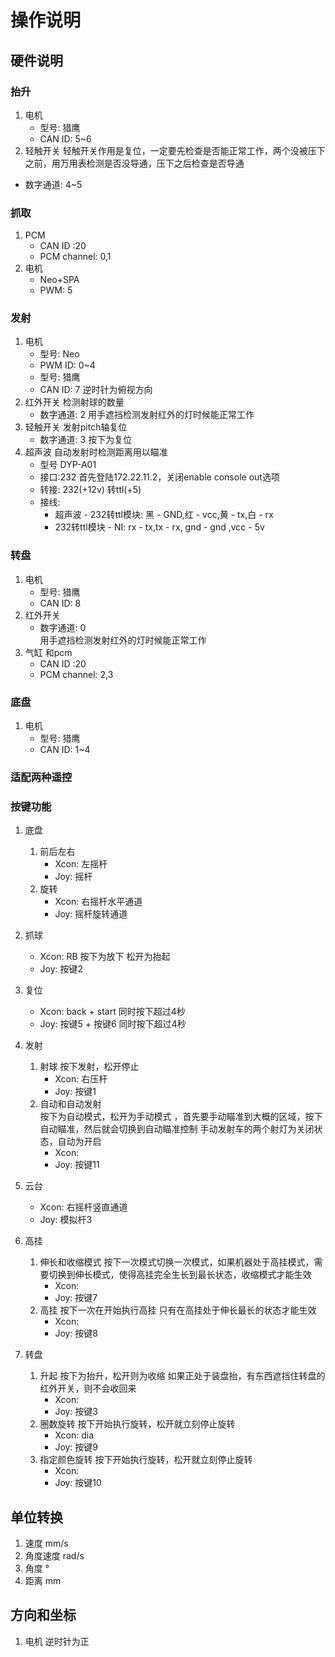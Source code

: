 # 操作说明

## 硬件说明

### 抬升
1. 电机
    - 型号: 猎鹰
    - CAN ID: 5~6
2. 轻触开关
轻触开关作用是复位，一定要先检查是否能正常工作，两个没被压下之前，用万用表检测是否没导通，压下之后检查是否导通
  - 数字通道: 4~5

### 抓取
1. PCM
    - CAN ID :20
    - PCM channel: 0,1
2. 电机
    - Neo+SPA
    - PWM: 5

### 发射
1. 电机
    - 型号: Neo
    - PWM ID: 0~4
    - 型号: 猎鹰
    - CAN ID: 7 逆时针为俯视方向
2. 红外开关
检测射球的数量
    - 数字通道: 2
    用手遮挡检测发射红外的灯时候能正常工作
3. 轻触开关
发射pitch轴复位
    - 数字通道: 3
    按下为复位
4. 超声波 
自动发射时检测距离用以瞄准
    - 型号 DYP-A01 
    - 接口:232 首先登陆172.22.11.2，关闭enable console out选项
    - 转接: 232(+12v) 转ttl(+5)
    - 接线: 
        - 超声波 - 232转ttl模块: 黑 - GND,红 - vcc,黄 - tx,白 - rx
        - 232转ttl模块 - NI: rx - tx,tx - rx, gnd - gnd ,vcc - 5v

### 转盘
1. 电机
    - 型号: 猎鹰
    - CAN ID: 8
2. 红外开关
    - 数字通道: 0  
    用手遮挡检测发射红外的灯时候能正常工作
3. 气缸 和pcm
    - CAN ID :20
    - PCM channel: 2,3

### 底盘
1. 电机
    - 型号: 猎鹰
    - CAN ID: 1~4

### 适配两种遥控

### 按键功能
1. 底盘
    1. 前后左右 
        - Xcon: 左摇杆
        - Joy: 摇杆
    2. 旋转
        - Xcon: 右摇杆水平通道
        - Joy: 摇杆旋转通道
2. 抓球
    - Xcon: RB 按下为放下 松开为抬起
    - Joy: 按键2
3. 复位
    - Xcon: back + start 同时按下超过4秒 
    - Joy: 按键5 + 按键6 同时按下超过4秒
4. 发射
    1. 射球 
    按下发射，松开停止
        - Xcon: 右压杆
        - Joy: 按键1 
    2. 自动和自动发射   
    按下为自动模式，松开为手动模式 ，首先要手动瞄准到大概的区域，按下自动瞄准，然后就会切换到自动瞄准控制
    手动发射车的两个射灯为关闭状态，自动为开启 
        - Xcon:         
        - Joy: 按键11   

5. 云台
    - Xcon: 右摇杆竖直通道 
    - Joy: 模拟杆3
6. 高挂
    1. 伸长和收缩模式
    按下一次模式切换一次模式，如果机器处于高挂模式，需要切换到伸长模式，使得高挂完全生长到最长状态，收缩模式才能生效
        - Xcon:  
        - Joy: 按键7
    2. 高挂
    按下一次在开始执行高挂
    只有在高挂处于伸长最长的状态才能生效
        - Xcon:  
        - Joy: 按键8
7. 转盘
    1. 升起
    按下为抬升，松开则为收缩
    如果正处于装盘抬，有东西遮挡住转盘的红外开关，则不会收回来
        - Xcon:  
        - Joy: 按键3
    2. 圈数旋转
    按下开始执行旋转，松开就立刻停止旋转
        - Xcon:  dia
        - Joy: 按键9
    3. 指定颜色旋转
    按下开始执行旋转，松开就立刻停止旋转
        - Xcon:  
        - Joy: 按键10

## 单位转换
1. 速度 mm/s
2. 角度速度 rad/s
3. 角度 °
4. 距离 mm


## 方向和坐标
1. 电机 逆时针为正
